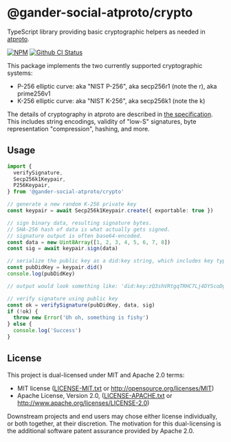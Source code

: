 # @gander-social-atproto/crypto

TypeScript library providing basic cryptographic helpers as needed in [atproto](https://atproto.com).

[![NPM](https://img.shields.io/npm/v/@gander-social-atproto/crypto)](https://www.npmjs.com/package/@gander-social-atproto/crypto)
[![Github CI Status](https://github.com/bluesky-social/atproto/actions/workflows/repo.yaml/badge.svg)](https://github.com/bluesky-social/atproto/actions/workflows/repo.yaml)

This package implements the two currently supported cryptographic systems:

- P-256 elliptic curve: aka "NIST P-256", aka secp256r1 (note the r), aka prime256v1
- K-256 elliptic curve: aka "NIST K-256", aka secp256k1 (note the k)

The details of cryptography in atproto are described in [the specification](https://atproto.com/specs/cryptography).
This includes string encodings, validity of "low-S" signatures, byte representation "compression", hashing, and more.

## Usage

```typescript
import {
  verifySignature,
  Secp256k1Keypair,
  P256Keypair,
} from '@gander-social-atproto/crypto'

// generate a new random K-256 private key
const keypair = await Secp256k1Keypair.create({ exportable: true })

// sign binary data, resulting signature bytes.
// SHA-256 hash of data is what actually gets signed.
// signature output is often base64-encoded.
const data = new Uint8Array([1, 2, 3, 4, 5, 6, 7, 8])
const sig = await keypair.sign(data)

// serialize the public key as a did:key string, which includes key type metadata
const pubDidKey = keypair.did()
console.log(pubDidKey)

// output would look something like: 'did:key:zQ3shVRtgqTRHC7Lj4DYScoDgReNpsDp3HBnuKBKt1FSXKQ38'

// verify signature using public key
const ok = verifySignature(pubDidKey, data, sig)
if (!ok) {
  throw new Error('Uh oh, something is fishy')
} else {
  console.log('Success')
}
```

## License

This project is dual-licensed under MIT and Apache 2.0 terms:

- MIT license ([LICENSE-MIT.txt](https://github.com/bluesky-social/atproto/blob/main/LICENSE-MIT.txt)
  or http://opensource.org/licenses/MIT)
- Apache License, Version
  2.0, ([LICENSE-APACHE.txt](https://github.com/bluesky-social/atproto/blob/main/LICENSE-APACHE.txt)
  or http://www.apache.org/licenses/LICENSE-2.0)

Downstream projects and end users may chose either license individually, or both together, at their discretion. The
motivation for this dual-licensing is the additional software patent assurance provided by Apache 2.0.
